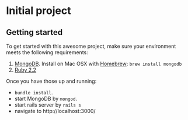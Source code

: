 # Initial project

## Getting started

To get started with this awesome project, make sure your environment meets the
following requirements:

1. [MongoDB](https://www.mongodb.com). Install on Mac OSX with [Homebrew](http://brew.sh/): `brew
   install mongodb`
2. [Ruby 2.2](https://www.ruby-lang.org/)

Once you have those up and running:
  * `bundle install`.
  * start MongoDB by `mongod`.
  * start rails server by `rails s`
  * navigate to http://localhost:3000/
